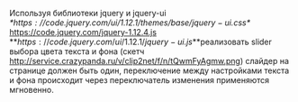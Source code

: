 Используя библиотеки jquery и jquery-ui 
*$* https://code.jquery.com/ui/1.12.1/themes/base/jquery-ui.css
*$* https://code.jquery.com/jquery-1.12.4.js
 *$*https://code.jquery.com/ui/1.12.1/jquery-ui.js
 *$*реализовать slider выбора цвета текста и фона 
(скетч http://service.crazypanda.ru/v/clip2net/f/n/tQwmFyAgmw.png)
слайдер на странице должен быть один, переключение между настройками текста и фона происходит
через переключатель изменения применяются мгновенно.
